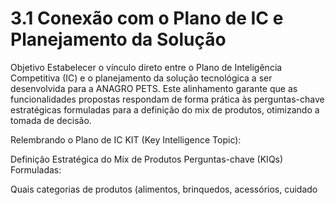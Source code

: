 # 3.1 Conexão com o Plano de IC e Planejamento da Solução
Objetivo
Estabelecer o vínculo direto entre o Plano de Inteligência Competitiva (IC) e o planejamento da solução tecnológica a ser desenvolvida para a ANAGRO PETS. Este alinhamento garante que as funcionalidades propostas respondam de forma prática às perguntas-chave estratégicas formuladas para a definição do mix de produtos, otimizando a tomada de decisão.

Relembrando o Plano de IC
KIT (Key Intelligence Topic):

Definição Estratégica do Mix de Produtos
Perguntas-chave (KIQs) Formuladas:

Quais categorias de produtos (alimentos, brinquedos, acessórios, cuidado
